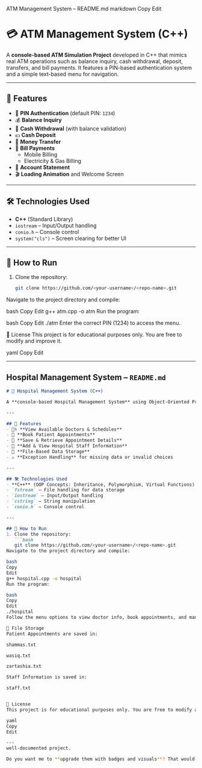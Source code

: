 ATM Management System – README.md
markdown
Copy
Edit
# 💳 ATM Management System (C++)

A **console-based ATM Simulation Project** developed in C++ that mimics real ATM operations such as balance inquiry, cash withdrawal, deposit, transfers, and bill payments. It features a PIN-based authentication system and a simple text-based menu for navigation.

---

## 📌 Features
- 🔑 **PIN Authentication** (default PIN: `1234`)
- 💰 **Balance Inquiry**
- 🏧 **Cash Withdrawal** (with balance validation)
- 💵 **Cash Deposit**
- 🔄 **Money Transfer**
- 📜 **Bill Payments**
  - Mobile Billing
  - Electricity & Gas Billing
- 📑 **Account Statement**
- 🎬 **Loading Animation** and Welcome Screen

---

## 🛠️ Technologies Used
- **C++** (Standard Library)
- `iostream` – Input/Output handling
- `conio.h` – Console control
- `system("cls")` – Screen clearing for better UI

---

## 🚀 How to Run
1. Clone the repository:
   ```bash
   git clone https://github.com/<your-username>/<repo-name>.git
Navigate to the project directory and compile:

bash
Copy
Edit
g++ atm.cpp -o atm
Run the program:

bash
Copy
Edit
./atm
Enter the correct PIN (1234) to access the menu.

📜 License
This project is for educational purposes only. You are free to modify and improve it.

yaml
Copy
Edit

---

## **Hospital Management System** – `README.md`
```markdown
# 🏥 Hospital Management System (C++)

A **console-based Hospital Management System** using Object-Oriented Programming in C++. This program allows managing doctor schedules, booking patient appointments, and storing staff information with file handling for persistent data storage.

---

## 📌 Features
- 👨‍⚕️ **View Available Doctors & Schedules**
- 📅 **Book Patient Appointments**
- 📂 **Save & Retrieve Appointment Details**
- 👷 **Add & View Hospital Staff Information**
- 💾 **File-Based Data Storage**
- ⚠ **Exception Handling** for missing data or invalid choices

---

## 🛠️ Technologies Used
- **C++** (OOP Concepts: Inheritance, Polymorphism, Virtual Functions)
- `fstream` – File handling for data storage
- `iostream` – Input/Output handling
- `cstring` – String manipulation
- `conio.h` – Console control

---

## 🚀 How to Run
1. Clone the repository:
   ```bash
   git clone https://github.com/<your-username>/<repo-name>.git
Navigate to the project directory and compile:

bash
Copy
Edit
g++ hospital.cpp -o hospital
Run the program:

bash
Copy
Edit
./hospital
Follow the menu options to view doctor info, book appointments, and manage staff data.

📂 File Storage
Patient Appointments are saved in:

shammas.txt

wasiq.txt

zartashia.txt

Staff Information is saved in:

staff.txt


📜 License
This project is for educational purposes only. You are free to modify and improve it.

yaml
Copy
Edit

---
well-documented project.  

Do you want me to **upgrade them with badges and visuals**? That would make them stand out more.
